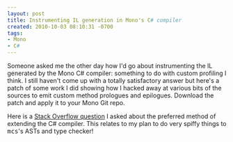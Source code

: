 ```yaml
---
layout: post
title: Instrumenting IL generation in Mono's C# compiler
created: 2010-10-03 08:10:31 -0700
tags:
- Mono
- C#
---
```

<p>Someone asked me the other day how I'd go about instrumenting the IL generated by the Mono C# compiler: something to do with custom profiling I think. I still haven't come up with a totally satisfactory answer but here's a patch of some work I did showing how I hacked away at various bits of the sources to emit custom method prologues and epilogues. Download the patch and apply it to your Mono Git repo.</p>
<p>Here is a <a href="http://stackoverflow.com/questions/3848001/extending-the-mono-c-compiler-is-there-any-documentation-or-precedent">Stack Overflow question</a> I asked about the preferred method of extending the C# compiler. This relates to my plan to do very spiffy things to <tt>mcs</tt>'s ASTs and type checker!</p>

